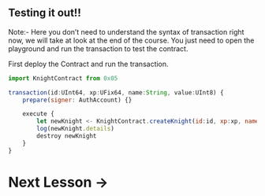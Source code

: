 ## **Testing it out!!**

Note:- Here you don’t need to understand the syntax of transaction right now, we will take at look at the end of the course. You just need to open the playground and run the transaction to test the contract.

First deploy the Contract and run the transaction.

```jsx
import KnightContract from 0x05

transaction(id:UInt64, xp:UFix64, name:String, value:UInt8) {
    prepare(signer: AuthAccount) {}

    execute {
        let newKnight <- KnightContract.createKnight(id:id, xp:xp, name:name, value:value)
        log(newKnight.details)
        destroy newKnight
    }
}
```

# Next Lesson →
